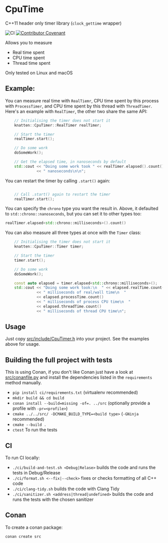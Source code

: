 # CpuTime

C++11 header only timer library (`clock_gettime` wrapper)

![CI](https://github.com/knatten/CpuTimer/actions/workflows/ci.yml/badge.svg)
[![Contributor Covenant](https://img.shields.io/badge/Contributor%20Covenant-2.1-4baaaa.svg)](code_of_conduct.md)

Allows you to measure

- Real time spent
- CPU time spent
- Thread time spent

Only tested on Linux and macOS

## Example:

You can measure real time with `RealTiemr`, CPU time spent by this process with `ProcessTimer`, and CPU time spent by
this thread with `ThreadTimer`. Here's an example with `RealTimer`, the other two share the same API:

```c++
    // Initialising the timer does not start it
    knatten::CpuTimer::RealTimer realTimer;

    // Start the timer
    realTimer.start();

    // Do some work
    doSomeWork();

    // Get the elapsed time, in nanoseconds by default
    std::cout << "Doing some work took " << realTimer.elapsed().count()
              << " nanoseconds\n\n";
```

You can restart the timer by calling `.start()` again:

```c++

    // Call .start() again to restart the timer
    realTimer.start();
```

You can specify the `chrono` type you want the result in. Above, it defaulted to `std::chrono::nanoseconds`, but you can
set it to other types too:

```c++
realTimer.elapsed<std::chrono::milliseconds>().count()
```

You can also measure all three types at once with the `Timer` class:

```c++
    // Initialising the timer does not start it
    knatten::CpuTimer::Timer timer;

    // Start the timer
    timer.start();

    // Do some work
    doSomeWork();

    const auto elapsed = timer.elapsed<std::chrono::milliseconds>();
    std::cout << "Doing some work took:\n  " << elapsed.realTime.count()
              << " milliseconds of real/wall time\n  "
              << elapsed.processTime.count()
              << " milliseconds of process CPU time\n  "
              << elapsed.threadTime.count()
              << " milliseconds of thread CPU time\n";
```

## Usage

Just copy [src/include/CpuTimer.h](src/include/CpuTimer.h) into your project. See the examples above for usage.

## Building the full project with tests

This is using Conan, if you don't like Conan just have a look at [src/conanfile.py](src/conanfile.py) and install
the dependencies listed in the `requirements` method manually.

- `pip install ci/requirements.txt` (virtualenv recommended)
- `mkdir build && cd build`
- `conan install --build=missing -of=. ../src` (optionally provide a profile with `-pr=<profile>`)
- `cmake ../../src/ -DCMAKE_BUILD_TYPE=<build type>` (`-GNinja` recommended)
- `cmake --build .`
- `ctest` To run the tests

## CI

To run CI locally:

- `./ci/build-and-test.sh <Debug|Relase>` builds the code and runs the tests in Debug/Release
- `./ci/format.sh <--fix|--check>` fixes or checks formatting of all C++ code
- `./ci/clang-tidy.sh` builds the code with Clang Tidy
- `./ci/sanitizer.sh <address|thread|undefined>` builds the code and runs the tests with the chosen sanitizer

## Conan

To create a conan package:

```txt
conan create src
```